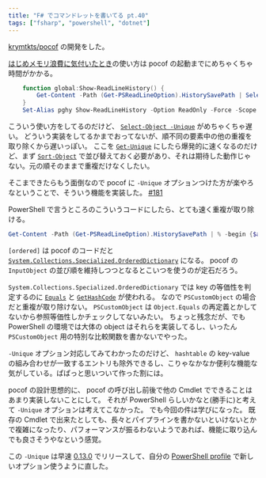 ```yaml
---
title: "F# でコマンドレットを書いてる pt.40"
tags: ["fsharp", "powershell", "dotnet"]
---
```


[krymtkts/pocof](https://github.com/krymtkts/pocof) の開発をした。

[はじめメモリ浪費に気付いたとき](/posts/2024-05-05-writing-cmdlet-in-fsharp-pt38.html)の使い方は pocof の起動までにめちゃくちゃ時間がかかる。

```powershell
    function global:Show-ReadLineHistory() {
        Get-Content -Path (Get-PSReadLineOption).HistorySavePath | Select-Object -Unique | Select-Pocof -CaseSensitive -Layout TopDown
    }
    Set-Alias pghy Show-ReadLineHistory -Option ReadOnly -Force -Scope Global
```

こういう使い方をしてるのだけど、 [`Select-Object -Unique`](https://learn.microsoft.com/en-us/powershell/module/microsoft.powershell.utility/select-object?view=powershell-7.4#example-4-select-unique-characters-from-an-array) がめちゃくちゃ遅い。
どういう実装をしてるかまでおってないが、順不同の要素中の他の重複を取り除くから遅いっぽい。
ここを [`Get-Unique`](https://learn.microsoft.com/en-us/powershell/module/microsoft.powershell.utility/get-unique?view=powershell-7.4) にしたら爆発的に速くなるのだけど、まず [`Sort-Object`](https://learn.microsoft.com/en-us/powershell/module/microsoft.powershell.utility/sort-object?view=powershell-7.4) で並び替えておく必要があり、それは期待した動作じゃない。元の順そのままで重複だけなくしたい。

そこまできたらもう面倒なので pocof に `-Unique` オプションつけた方が楽やろなということで、そういう機能を実装した。 [#181](https://github.com/krymtkts/pocof/pull/181)

PowerShell で言うところのこういうコードにしたら、とても速く重複が取り除ける。

```powershell
Get-Content -Path (Get-PSReadLineOption).HistorySavePath | % -begin {$a=[ordered]@{}} -process {if ($a.Contains($_)) {} else {$a.Add($_, $null)}} -end {$a.Keys}
```

`[ordered]` は pocof のコードだと [`System.Collections.Specialized.OrderedDictionary`](https://learn.microsoft.com/en-us/dotnet/api/system.collections.specialized.ordereddictionary?view=net-8.0) になる。
pocof の`InputObject` の並び順を維持しつつとなるとこいつを使うのが定石だろう。

`System.Collections.Specialized.OrderedDictionary` では key の等価性を判定するのに [`Equals`](https://learn.microsoft.com/en-us/dotnet/api/system.object.equals?view=net-8.0) と [`GetHashCode`](https://learn.microsoft.com/en-us/dotnet/api/system.object.gethashcode?view=net-8.0) が使われる。
なので `PSCustomObject` の場合だと重複が取り除けない。 `PSCustomObject` は `Object.Equals` の再定義とかしてないから参照等価性しかチェックしてないみたい。
ちょっと残念だが、でも PowerShell の環境では大体の object はそれらを実装してるし、いったん `PSCustomObject` 用の特別な比較関数を書かないでやった。

`-Unique` オプション対応してみてわかったのだけど、 `hashtable` の key-value の組み合わせが一致するエントリも除外できるし、こりゃなかなか便利な機能な気がしている。ぱぱっと思いついて作った割には。

pocof の設計思想的に、 pocof の呼び出し前後で他の Cmdlet でできることはあまり実装しないことにして。
それが PowerShell らしいかなと(勝手に)と考えて `-Unique` オプションは考えてこなかった。
でも今回の件は学びになった。
既存の Cmdlet で出来たとしても、長々とパイプラインを書かないといけないとかで複雑になったり、パフォーマンスが振るわないようであれば、機能に取り込んでも良さそうやなという感覚。

この `-Unique` は早速 [0.13.0](https://www.powershellgallery.com/packages/pocof/0.13.0) でリリースして、自分の [PowerShell profile](https://github.com/krymtkts/pwsh-profile/blob/main/Scripts/Pocof/Pocof.psm1) で新しいオプション使うように直した。
